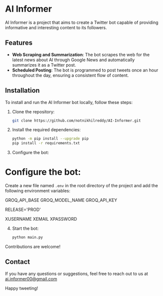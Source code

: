 # AI Informer

AI Informer is a project that aims to create a Twitter bot capable of providing informative and interesting content to its followers.

## Features

- **Web Scraping and Summarization**: The bot scrapes the web for the latest news about AI through Google News and automatically summarizes it as a Twitter post.
- **Scheduled Posting**: The bot is programmed to post tweets once an hour throughout the day, ensuring a consistent flow of content.

## Installation

To install and run the AI Informer bot locally, follow these steps:

1. Clone the repository:

    ```bash
    git clone https://github.com/notnikhilreddy/AI-Informer.git
    ```

2. Install the required dependencies:

    ```bash
    python -m pip install --upgrade pip
    pip install -r requirements.txt
    ```

3. Configure the bot:

# Configure the bot:
Create a new file named `.env` in the root directory of the project and add the following environment variables:

GROQ_API_BASE
GROQ_MODEL_NAME
GROQ_API_KEY

RELEASE='PROD'

XUSERNAME
XEMAIL
XPASSWORD

4. Start the bot:

    ```bash
    python main.py
    ```

Contributions are welcome!

## Contact

If you have any questions or suggestions, feel free to reach out to us at ai.informer00@gmail.com

Happy tweeting!